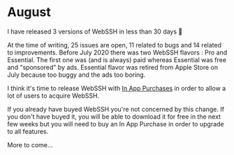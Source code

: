 # August
I have released 3 versions of WebSSH in less than 30 days 🥳

At the time of writing, 25 issues are open, 11 related to bugs and 14 related to improvements.
Before July 2020 there was two WebSSH flavors : Pro and Essential. The first one was (and is always) paid whereas Essential was free and "sponsored" by ads. Essential flavor was retired from Apple Store on July because too buggy and the ads too boring.

I think it's time to release WebSSH with [In App Purchases](https://github.com/isontheline/pro.webssh.net/issues/23) in order to allow a lot of users to acquire WebSSH.

If you already have buyed WebSSH you're not concerned by this change. If you don't have buyed it, you will be able to download it for free in the next few weeks but you will need to buy an In App Purchase in order to upgrade to all features.

More to come...